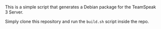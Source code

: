 This is a simple script that generates a Debian package for the TeamSpeak 3 Server.

Simply clone this repository and run the ```build.sh``` script inside the repo.
